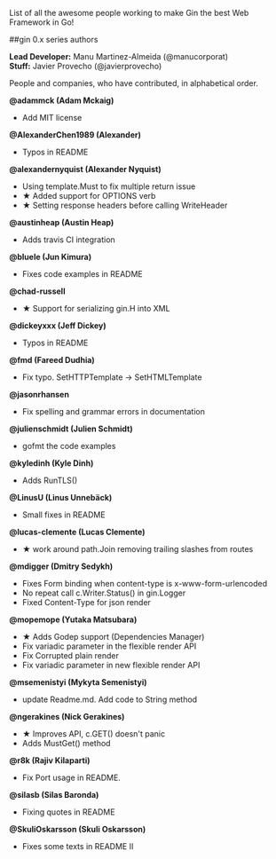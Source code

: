 List of all the awesome people working to make Gin the best Web Framework in Go!



##gin 0.x series authors

**Lead Developer:**  Manu Martinez-Almeida (@manucorporat)  
**Stuff:**
Javier Provecho (@javierprovecho)

People and companies, who have contributed, in alphabetical order.

**@adammck (Adam Mckaig)**
- Add MIT license


**@AlexanderChen1989 (Alexander)**
- Typos in README


**@alexandernyquist (Alexander Nyquist)**
- Using template.Must to fix multiple return issue
- ★ Added support for OPTIONS verb
- ★ Setting response headers before calling WriteHeader


**@austinheap (Austin Heap)**
- Adds travis CI integration


**@bluele (Jun Kimura)**
- Fixes code examples in README


**@chad-russell**
- ★ Support for serializing gin.H into XML


**@dickeyxxx (Jeff Dickey)**
- Typos in README


**@fmd (Fareed Dudhia)**
- Fix typo. SetHTTPTemplate -> SetHTMLTemplate


**@jasonrhansen**
- Fix spelling and grammar errors in documentation


**@julienschmidt (Julien Schmidt)**
- gofmt the code examples


**@kyledinh (Kyle Dinh)**
- Adds RunTLS()


**@LinusU (Linus Unnebäck)**
- Small fixes in README


**@lucas-clemente (Lucas Clemente)**
- ★ work around path.Join removing trailing slashes from routes


**@mdigger (Dmitry Sedykh)**
- Fixes Form binding when content-type is x-www-form-urlencoded
- No repeat call c.Writer.Status() in gin.Logger
- Fixed Content-Type for json render


**@mopemope (Yutaka Matsubara)**
- ★ Adds Godep support (Dependencies Manager)
- Fix variadic parameter in the flexible render API
- Fix Corrupted plain render
- Fix variadic parameter in new flexible render API


**@msemenistyi (Mykyta Semenistyi)**
- update Readme.md. Add code to String method


**@ngerakines (Nick Gerakines)**
- ★ Improves API, c.GET() doesn't panic
- Adds MustGet() method


**@r8k (Rajiv Kilaparti)**
- Fix Port usage in README.


**@silasb (Silas Baronda)**
- Fixing quotes in README


**@SkuliOskarsson (Skuli Oskarsson)**
- Fixes some texts in README II